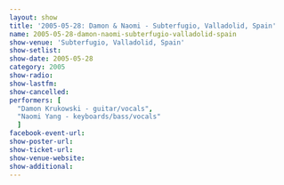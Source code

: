 ```yaml
---
layout: show
title: '2005-05-28: Damon & Naomi - Subterfugio, Valladolid, Spain'
name: 2005-05-28-damon-naomi-subterfugio-valladolid-spain
show-venue: 'Subterfugio, Valladolid, Spain'
show-setlist: 
show-date: 2005-05-28
category: 2005
show-radio: 
show-lastfm: 
show-cancelled: 
performers: [
  "Damon Krukowski - guitar/vocals",
  "Naomi Yang - keyboards/bass/vocals"
  ]
facebook-event-url: 
show-poster-url: 
show-ticket-url: 
show-venue-website: 
show-additional: 
---
```


